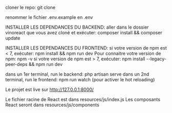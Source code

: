 cloner le repo: git clone

renommer le fichier .env.example en .env

INSTALLER LES DEPENDANCES DU BACKEND: aller dans le dossier vinoreact que vous avez cloné et exécuter: composer install && composer update

INSTALLER LES DEPENDANCES DU FRONTEND: si votre version de npm est < 7, exécuter: npm install && npm run dev Pour connaitre votre version de npm: npm -v si votre version de npm est > 7, exécuter: npm install --legacy-peer-deps && npm run dev

dans un 1er terminal, run le backend: php artisan serve
dans un 2nd terminal, run le frontend: npm run watch (pour activer le hot reloading)

Le projet est live sur http://127.0.0.1:8000/

Le fichier racine de React est dans resources/js/index.js
Les composants React seront dans resources/js/components
